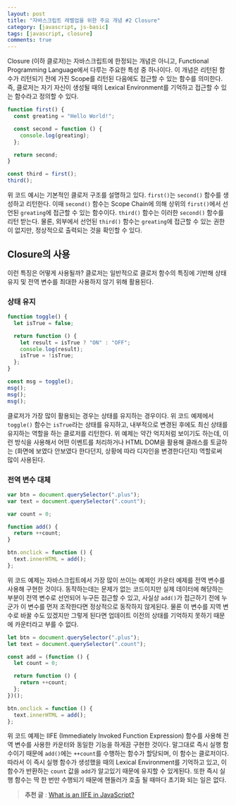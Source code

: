 ```yaml
---
layout: post
title: "자바스크립트 레벨업을 위한 주요 개념 #2 Closure"
category: [javascript, js-basic]
tags: [javascript, closure]
comments: true
---
```


Closure (이하 클로저)는 자바스크립트에 한정되는 개념은 아니고, Functional Programming Language에서 다루는 주요한 특성 중 하나이다. 이 개념은 리턴된 함수가 리턴되기 전에 가진 Scope를 리턴된 다음에도 접근할 수 있는 함수를 의미한다. 즉, 클로저는 자기 자신이 생성될 때의 Lexical Environment를 기억하고 접근할 수 있는 함수라고 정의할 수 있다.

```javascript
function first() {
  const greating = "Hello World!";

  const second = function () {
    console.log(greating);
  };

  return second;
}

const third = first();
third();
```

위 코드 예시는 기본적인 클로저 구조를 설명하고 있다. `first()`는 `second()` 함수를 생성하고 리턴한다. 이때 `second()` 함수는 Scope Chain에 의해 상위의 `first()`에서 선언된 `greating`에 접근할 수 있는 함수이다. `third()` 함수는 이러한 `second()` 함수를 리턴 받는다. 물론, 외부에서 선언된 `third()` 함수는 `greating`에 접근할 수 있는 권한이 없지만, 정상적으로 출력되는 것을 확인할 수 있다.

## Closure의 사용

이런 특징은 어떻게 사용될까? 클로저는 일반적으로 클로저 함수의 특징에 기반해 상태 유지 및 전역 변수를 최대한 사용하지 않기 위해 활용된다.

### 상태 유지

```javascript
function toggle() {
  let isTrue = false;

  return function () {
    let result = isTrue ? "ON" : "OFF";
    console.log(result);
    isTrue = !isTrue;
  };
}

const msg = toggle();
msg();
msg();
msg();
```

클로저가 가장 많이 활용되는 경우는 상태를 유지하는 경우이다. 위 코드 예제에서 `toggle()` 함수는 `isTrue`라는 상태를 유지하고, 내부적으로 변경된 후에도 최신 상태를 유지하는 역할을 하는 클로저를 리턴한다. 위 예제는 약간 억지처럼 보이기도 하는데, 이런 방식을 사용해서 어떤 이벤트를 처리하거나 HTML DOM을 활용해 클래스를 토글하는 (화면에 보였다 안보였다 한다던지, 상황에 따라 디자인을 변경한다던지) 역할로써 많이 사용된다.

### 전역 변수 대체

```javascript
var btn = document.querySelector(".plus");
var text = document.querySelector(".count");

var count = 0;

function add() {
  return ++count;
}

btn.onclick = function () {
  text.innerHTML = add();
};
```

위 코드 예제는 자바스크립트에서 가장 많이 쓰이는 예제인 카운터 예제를 전역 변수를 사용해 구현한 것이다. 동작하는데는 문제가 없는 코드이지만 실제 데이터에 해당하는 부분이 전역 변수로 선언되어 누구든 접근할 수 있고, 사실상 `add()`가 접근하기 전에 누군가 이 변수를 먼저 조작한다면 정상적으로 동작하지 않게된다. 물론 이 변수를 지역 변수로 바꿀 수도 있겠지만 그렇게 된다면 업데이트 이전의 상태를 기억하지 못하기 때문에 카운터라고 부를 수 없다.

```javascript
let btn = document.querySelector(".plus");
let text = document.querySelector(".count");

const add = (function () {
  let count = 0;

  return function () {
    return ++count;
  };
})();

btn.onclick = function () {
  text.innerHTML = add();
};
```

위 코드 예제는 IIFE (Immediately Invoked Function Expression) 함수를 사용해 전역 변수를 사용한 카운터와 동일한 기능을 하게끔 구현한 것이다. 말그대로 즉시 실행 함수이기 때문에 `add()`에는 `++count`를 수행하는 함수가 할당되며, 이 함수는 클로저이다. 따라서 이 즉시 실행 함수가 생성했을 때의 Lexical Environment를 기억하고 있고, 이 함수가 반환하는 `count` 값을 `add`가 알고있기 때문에 유지할 수 있게된다. 또한 즉시 실행 함수는 딱 한 번만 수행되기 때문에 핸들러가 호출 될 때마다 초기화 되는 일은 없다.

> **추천 글** : [What is an IIFE in JavaScript?](https://medium.com/javascript-in-plain-english/https-medium-com-javascript-in-plain-english-stop-feeling-iffy-about-using-an-iife-7b0292aba174)
